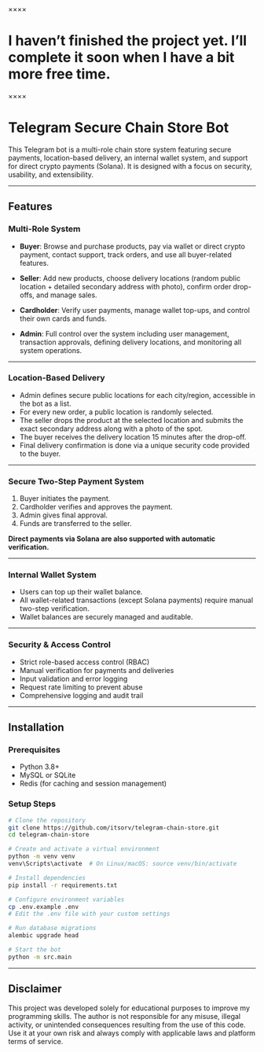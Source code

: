 ××××
# I haven’t finished the project yet. I’ll complete it soon when I have a bit more free time.
××××
# Telegram Secure Chain Store Bot

This Telegram bot is a multi-role chain store system featuring secure payments, location-based delivery, an internal wallet system, and support for direct crypto payments (Solana). It is designed with a focus on security, usability, and extensibility.

---

## Features

### Multi-Role System

* **Buyer**:
  Browse and purchase products, pay via wallet or direct crypto payment, contact support, track orders, and use all buyer-related features.

* **Seller**:
  Add new products, choose delivery locations (random public location + detailed secondary address with photo), confirm order drop-offs, and manage sales.

* **Cardholder**:
  Verify user payments, manage wallet top-ups, and control their own cards and funds.

* **Admin**:
  Full control over the system including user management, transaction approvals, defining delivery locations, and monitoring all system operations.

---

### Location-Based Delivery

* Admin defines secure public locations for each city/region, accessible in the bot as a list.
* For every new order, a public location is randomly selected.
* The seller drops the product at the selected location and submits the exact secondary address along with a photo of the spot.
* The buyer receives the delivery location 15 minutes after the drop-off.
* Final delivery confirmation is done via a unique security code provided to the buyer.

---

### Secure Two-Step Payment System

1. Buyer initiates the payment.
2. Cardholder verifies and approves the payment.
3. Admin gives final approval.
4. Funds are transferred to the seller.

**Direct payments via Solana are also supported with automatic verification.**

---

### Internal Wallet System

* Users can top up their wallet balance.
* All wallet-related transactions (except Solana payments) require manual two-step verification.
* Wallet balances are securely managed and auditable.

---

### Security & Access Control

* Strict role-based access control (RBAC)
* Manual verification for payments and deliveries
* Input validation and error logging
* Request rate limiting to prevent abuse
* Comprehensive logging and audit trail

---

## Installation

### Prerequisites

* Python 3.8+
* MySQL or SQLite
* Redis (for caching and session management)

### Setup Steps

```bash
# Clone the repository
git clone https://github.com/itsorv/telegram-chain-store.git
cd telegram-chain-store

# Create and activate a virtual environment
python -m venv venv
venv\Scripts\activate  # On Linux/macOS: source venv/bin/activate

# Install dependencies
pip install -r requirements.txt

# Configure environment variables
cp .env.example .env
# Edit the .env file with your custom settings

# Run database migrations
alembic upgrade head

# Start the bot
python -m src.main
```
---

## Disclaimer

This project was developed solely for educational purposes to improve my programming skills. The author is not responsible for any misuse, illegal activity, or unintended consequences resulting from the use of this code. Use it at your own risk and always comply with applicable laws and platform terms of service.
